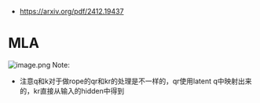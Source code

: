 * https://arxiv.org/pdf/2412.19437
# MLA
![image.png](https://raw.githubusercontent.com/lj970926/image-hosting/master/images/20251009103902.png)
Note:
* 注意q和k对于做rope的qr和kr的处理是不一样的，qr使用latent q中映射出来的，kr直接从输入的hidden中得到